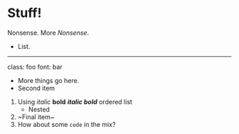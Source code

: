 # Stuff!

Nonsense.
More _Nonsense_.

* List.
---
class: foo
font: bar


* More  things go here.
* Second item

1. Using *italic* **bold** ***italic bold*** ordered list
    - Nested
2. ~Final item~
3. How about some `code` in the mix?


